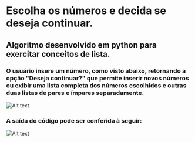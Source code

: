 # Escolha os números e decida se deseja continuar.

## Algoritmo desenvolvido em python para exercitar conceitos de lista.

### O usuário insere um número, como visto abaixo, retornando a opção "Deseja continuar?" que permite inserir novos números ou exibir uma lista completa dos números escolhidos e outras duas listas de pares e ímpares separadamente.

![Alt text](https://i.imgur.com/LcfacxD.png)

### A saída do código pode ser conferida à seguir:

![Alt text](https://i.imgur.com/bEHymJx.png)
